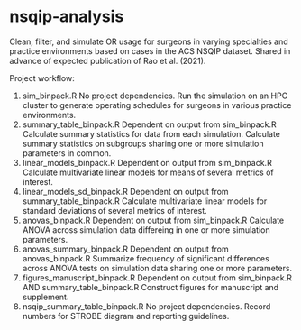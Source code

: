 # nsqip-analysis
Clean, filter, and simulate OR usage for surgeons in varying specialties and practice environments based on cases in the ACS NSQIP dataset. Shared in advance of expected publication of Rao et al. (2021).

Project workflow:
1. sim_binpack.R
  No project dependencies.
  Run the simulation on an HPC cluster to generate operating schedules for surgeons in various practice environments.
2. summary_table_binpack.R
  Dependent on output from sim_binpack.R
  Calculate summary statistics for data from each simulation.
  Calculate summary statistics on subgroups sharing one or more simulation parameters in common.
3. linear_models_binpack.R
  Dependent on output from sim_binpack.R
  Calculate multivariate linear models for means of several metrics of interest.
4. linear_models_sd_binpack.R
  Dependent on output from summary_table_binpack.R
  Calculate multivariate linear models for standard deviations of several metrics of interest.
5. anovas_binpack.R
  Dependent on output from sim_binpack.R
  Calculate ANOVA across simulation data differeing in one or more simulation parameters.
6. anovas_summary_binpack.R
  Dependent on output from anovas_binpack.R
  Summarize frequency of significant differences across ANOVA tests on simulation data sharing one or more parameters.
7. figures_manuscript_binpack.R
  Dependent on output from sim_binpack.R AND summary_table_binpack.R
  Construct figures for manuscript and supplement.
8. nsqip_summary_table_binpack.R
  No project dependencies.
  Record numbers for STROBE diagram and reporting guidelines.
